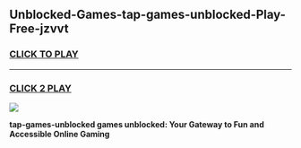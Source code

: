 
## Unblocked-Games-tap-games-unblocked-Play-Free-jzvvt
<h3>
<a href="https://premium76.site?title=tap-games-unblocked&ref=17A">CLICK TO PLAY</a></h3>
<hr>

<h3>
<a href="https://premium76.site?title=tap-games-unblocked&ref=17A">CLICK 2 PLAY</a>
  
</h3>

<a href="https://premium76.site?title=tap-games-unblocked&ref=17A"><img src="https://clearcache.store/games.png"></a>


**tap-games-unblocked games unblocked: Your Gateway to Fun and Accessible Online Gaming**

